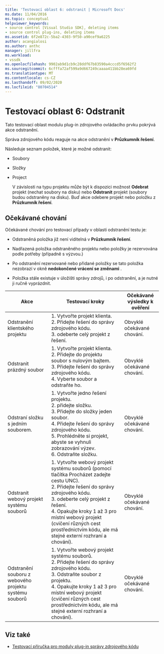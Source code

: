 ```yaml
---
title: 'Testovací oblast 6: odstranit | Microsoft Docs'
ms.date: 11/04/2016
ms.topic: conceptual
helpviewer_keywords:
- source control [Visual Studio SDK], deleting items
- source control plug-ins, deleting items
ms.assetid: 6f2e872c-5ba2-4303-9f50-a90cef9a6225
author: acangialosi
ms.author: anthc
manager: jillfra
ms.workload:
- vssdk
ms.openlocfilehash: 9902ab9d1cb9c28ddf67b83590a4cccd5f6562f2
ms.sourcegitcommit: 6cfffa72af599a9d667249caaaa411bb28ea69fd
ms.translationtype: MT
ms.contentlocale: cs-CZ
ms.lasthandoff: 09/02/2020
ms.locfileid: "80704514"
---
```

# <a name="test-area-6-delete"></a>Testovací oblast 6: Odstranit
Tato testovací oblast modulu plug-in zdrojového ovládacího prvku pokrývá akce odstranění.

 Správa zdrojového kódu reaguje na akce odstranění v **Průzkumník řešení**.

 Následuje seznam položek, které je možné odstranit:

- Soubory

- Složky

- Project

  V závislosti na typu projektu může být k dispozici možnost **Odebrat** projekt (nechat soubory na disku) nebo **Odstranit** projekt (soubory budou odstraněny na disku). Buď akce odebere projekt nebo položku z **Průzkumník řešení**.

## <a name="expected-behavior"></a>Očekávané chování
 Očekávané chování pro testovací případy v oblasti odstranění testu je:

- Odstraněná položka již není viditelná v **Průzkumník řešení**.

- Nadřazená položka odstraněného projektu nebo položky je rezervována podle potřeby (případně s výzvou.)

- Po odstranění rezervované nebo přidané položky se tato položka nezobrazí v okně **nedokončené vrácení se změnami** .

- Položka stále existuje v úložišti správy zdrojů, i po odstranění, a je nutné ji ručně vyprázdnit.

|Akce|Testovací kroky|Očekávané výsledky k ověření|
|------------|----------------|--------------------------------|
|Odstranění klientského projektu|1. Vytvořte projekt klienta.<br />2. Přidejte řešení do správy zdrojového kódu.<br />3. odeberte celý projekt z řešení.|Obvyklé očekávané chování.|
|Odstranit prázdný soubor|1. Vytvořte projekt klienta.<br />2. Přidejte do projektu soubor s nulovým bajtem.<br />3. Přidejte řešení do správy zdrojového kódu.<br />4. Vyberte soubor a odstraňte ho.|Obvyklé očekávané chování.|
|Odstraní složku s jedním souborem.|1. Vytvořte jedno řešení projektu.<br />2. přidejte složku.<br />3. Přidejte do složky jeden soubor.<br />4. Přidejte řešení do správy zdrojového kódu.<br />5. Prohlédněte si projekt, abyste se vyhnuli zobrazování výzev.<br />6. Odstraňte složku.|Obvyklé očekávané chování.|
|Odstranit webový projekt systému souborů|1. Vytvořte webový projekt systému souborů (pomocí tlačítka Procházet zadejte cestu UNC).<br />2. Přidejte řešení do správy zdrojového kódu.<br />3. odeberte celý projekt z řešení.<br />4. Opakujte kroky 1 až 3 pro místní webový projekt (cvičení různých cest prostřednictvím kódu, ale má stejné externí rozhraní a chování).|Obvyklé očekávané chování.|
|Odstranění souboru z webového projektu systému souborů|1. Vytvořte webový projekt systému souborů.<br />2. Přidejte řešení do správy zdrojového kódu.<br />3. Odstraňte soubor z projektu.<br />4. Opakujte kroky 1 až 3 pro místní webový projekt (cvičení různých cest prostřednictvím kódu, ale má stejné externí rozhraní a chování).|Obvyklé očekávané chování.|

## <a name="see-also"></a>Viz také
- [Testovací příručka pro moduly plug-in správy zdrojového kódu](../../extensibility/internals/test-guide-for-source-control-plug-ins.md)
